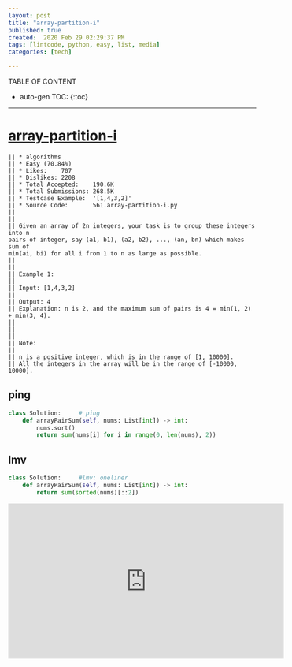 ```yaml
---
layout: post
title: "array-partition-i"
published: true
created:  2020 Feb 29 02:29:37 PM
tags: [lintcode, python, easy, list, media]
categories: [tech]

---
```


TABLE OF CONTENT

* auto-gen TOC:
{:toc}

- - -

# [array-partition-i](https://leetcode.com/problems/array-partition-i/description/)

    || * algorithms
    || * Easy (70.84%)
    || * Likes:    707
    || * Dislikes: 2208
    || * Total Accepted:    190.6K
    || * Total Submissions: 268.5K
    || * Testcase Example:  '[1,4,3,2]'
    || * Source Code:       561.array-partition-i.py
    || 
    || 
    || Given an array of 2n integers, your task is to group these integers into n
    pairs of integer, say (a1, b1), (a2, b2), ..., (an, bn) which makes sum of
    min(ai, bi) for all i from 1 to n as large as possible.
    || 
    || 
    || Example 1:
    || 
    || Input: [1,4,3,2]
    || 
    || Output: 4
    || Explanation: n is 2, and the maximum sum of pairs is 4 = min(1, 2) + min(3, 4).
    || 
    || 
    || 
    || Note:
    || 
    || n is a positive integer, which is in the range of [1, 10000].
    || All the integers in the array will be in the range of [-10000, 10000].

## ping

```python
class Solution:     # ping
    def arrayPairSum(self, nums: List[int]) -> int:
        nums.sort()
        return sum(nums[i] for i in range(0, len(nums), 2))
```

## lmv
```python
class Solution:     #lmv: oneliner
    def arrayPairSum(self, nums: List[int]) -> int:
        return sum(sorted(nums)[::2])
```

<iframe width="560" height="315" src="https://www.youtube.com/embed/ur8ZBoPez70" frameborder="0" allow="accelerometer; autoplay; encrypted-media; gyroscope; picture-in-picture" allowfullscreen></iframe>


